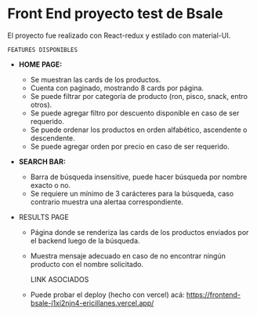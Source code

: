# Front End proyecto test de Bsale

El proyecto fue realizado con React-redux y estilado con material-UI.

    FEATURES DISPONIBLES
* **HOME PAGE:**
    - Se muestran las cards de los productos.
    - Cuenta con paginado, mostrando 8 cards por página.
    - Se puede filtrar por categoría de producto (ron, pisco, snack, entro otros).
    - Se puede agregar filtro por descuento disponible en caso de ser requerido.
    - Se puede ordenar los productos en orden alfabético, ascendente o descendente.
    - Se puede agregar orden por precio en caso de ser requerido.




* **SEARCH BAR:**
    - Barra de búsqueda insensitive, puede hacer búsqueda por nombre exacto o no.
    - Se requiere un mínimo de 3 carácteres para la búsqueda, caso contrario muestra una alertaa correspondiente.




* RESULTS PAGE
    - Página donde se renderiza las cards de los productos enviados por el backend luego de la búsqueda.
    - Muestra mensaje adecuado en caso de no encontrar ningún producto con el nombre solicitado.

         LINK ASOCIADOS
    * Puede probar el deploy (hecho con vercel) acá: https://frontend-bsale-j1xi2njn4-ericillanes.vercel.app/